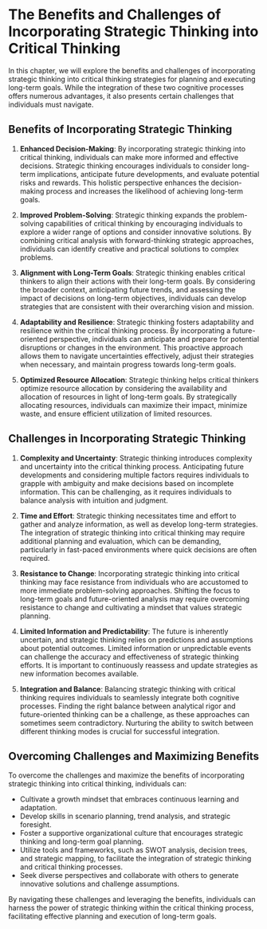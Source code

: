The Benefits and Challenges of Incorporating Strategic Thinking into Critical Thinking
=================================================================================================

In this chapter, we will explore the benefits and challenges of incorporating strategic thinking into critical thinking strategies for planning and executing long-term goals. While the integration of these two cognitive processes offers numerous advantages, it also presents certain challenges that individuals must navigate.

Benefits of Incorporating Strategic Thinking
--------------------------------------------

1. **Enhanced Decision-Making**: By incorporating strategic thinking into critical thinking, individuals can make more informed and effective decisions. Strategic thinking encourages individuals to consider long-term implications, anticipate future developments, and evaluate potential risks and rewards. This holistic perspective enhances the decision-making process and increases the likelihood of achieving long-term goals.

2. **Improved Problem-Solving**: Strategic thinking expands the problem-solving capabilities of critical thinking by encouraging individuals to explore a wider range of options and consider innovative solutions. By combining critical analysis with forward-thinking strategic approaches, individuals can identify creative and practical solutions to complex problems.

3. **Alignment with Long-Term Goals**: Strategic thinking enables critical thinkers to align their actions with their long-term goals. By considering the broader context, anticipating future trends, and assessing the impact of decisions on long-term objectives, individuals can develop strategies that are consistent with their overarching vision and mission.

4. **Adaptability and Resilience**: Strategic thinking fosters adaptability and resilience within the critical thinking process. By incorporating a future-oriented perspective, individuals can anticipate and prepare for potential disruptions or changes in the environment. This proactive approach allows them to navigate uncertainties effectively, adjust their strategies when necessary, and maintain progress towards long-term goals.

5. **Optimized Resource Allocation**: Strategic thinking helps critical thinkers optimize resource allocation by considering the availability and allocation of resources in light of long-term goals. By strategically allocating resources, individuals can maximize their impact, minimize waste, and ensure efficient utilization of limited resources.

Challenges in Incorporating Strategic Thinking
----------------------------------------------

1. **Complexity and Uncertainty**: Strategic thinking introduces complexity and uncertainty into the critical thinking process. Anticipating future developments and considering multiple factors requires individuals to grapple with ambiguity and make decisions based on incomplete information. This can be challenging, as it requires individuals to balance analysis with intuition and judgment.

2. **Time and Effort**: Strategic thinking necessitates time and effort to gather and analyze information, as well as develop long-term strategies. The integration of strategic thinking into critical thinking may require additional planning and evaluation, which can be demanding, particularly in fast-paced environments where quick decisions are often required.

3. **Resistance to Change**: Incorporating strategic thinking into critical thinking may face resistance from individuals who are accustomed to more immediate problem-solving approaches. Shifting the focus to long-term goals and future-oriented analysis may require overcoming resistance to change and cultivating a mindset that values strategic planning.

4. **Limited Information and Predictability**: The future is inherently uncertain, and strategic thinking relies on predictions and assumptions about potential outcomes. Limited information or unpredictable events can challenge the accuracy and effectiveness of strategic thinking efforts. It is important to continuously reassess and update strategies as new information becomes available.

5. **Integration and Balance**: Balancing strategic thinking with critical thinking requires individuals to seamlessly integrate both cognitive processes. Finding the right balance between analytical rigor and future-oriented thinking can be a challenge, as these approaches can sometimes seem contradictory. Nurturing the ability to switch between different thinking modes is crucial for successful integration.

Overcoming Challenges and Maximizing Benefits
---------------------------------------------

To overcome the challenges and maximize the benefits of incorporating strategic thinking into critical thinking, individuals can:

* Cultivate a growth mindset that embraces continuous learning and adaptation.
* Develop skills in scenario planning, trend analysis, and strategic foresight.
* Foster a supportive organizational culture that encourages strategic thinking and long-term goal planning.
* Utilize tools and frameworks, such as SWOT analysis, decision trees, and strategic mapping, to facilitate the integration of strategic thinking and critical thinking processes.
* Seek diverse perspectives and collaborate with others to generate innovative solutions and challenge assumptions.

By navigating these challenges and leveraging the benefits, individuals can harness the power of strategic thinking within the critical thinking process, facilitating effective planning and execution of long-term goals.

